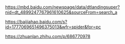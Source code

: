 https://mbd.baidu.com/newspage/data/dtlandingsuper?nid=dt_4899247767961610625&sourceFrom=search_a

https://baijiahao.baidu.com/s?id=1777069651496375013&wfr=spider&for=pc

https://zhuanlan.zhihu.com/p/686770978
